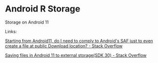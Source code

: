 # Android R Storage
Storage on Android 11

Links:

[Starting from Android11, do I need to comply to Android's SAF just to even create a file at public Download location? - Stack Overflow](https://stackoverflow.com/questions/70248631/starting-from-android11-do-i-need-to-comply-to-androids-saf-just-to-even-creat)

[Saving files in Android 11 to external storage(SDK 30) - Stack Overflow](https://stackoverflow.com/questions/65637610/saving-files-in-android-11-to-external-storagesdk-30)

